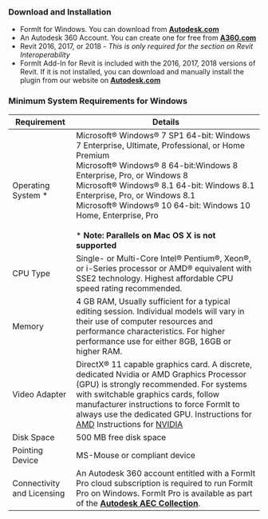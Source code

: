 ### Download and Installation
* FormIt for Windows. You can download from [**Autodesk.com**](http://formit360.autodesk.com/page/download)
* An Autodesk 360 Account. You can create one for free from [**A360.com**](https://a360.autodesk.com/)
* Revit 2016, 2017, or 2018  - _This is only required for the section on Revit Interoperability_
* FormIt Add-In for Revit is included with the 2016, 2017, 2018 versions of Revit. If it is not installed, you can download and manually install the plugin from our website on [**Autodesk.com**](http://formit360.autodesk.com/page/download)

### Minimum System Requirements for Windows

| Requirement | Details |
| --- | ---- |
| Operating System * | Microsoft&#xAE; Windows&#xAE; 7 SP1 64-bit: Windows 7 Enterprise, Ultimate, Professional, or Home Premium<br>Microsoft&#xAE; Windows&#xAE; 8 64-bit:Windows 8 Enterprise, Pro, or Windows 8 <br>Microsoft&#xAE; Windows&#xAE; 8.1 64-bit: Windows 8.1 Enterprise, Pro, or Windows 8.1 <br> Microsoft&#xAE; Windows&#xAE; 10 64-bit: Windows 10 Home, Enterprise, Pro <br><br>* **Note: Parallels on Mac OS X is not supported**|
|CPU Type |Single- or Multi-Core Intel&#xAE; Pentium&#xAE;, Xeon&#xAE;, or i-Series processor or AMD&#xAE; equivalent with SSE2 technology. Highest affordable CPU speed rating recommended. |
|Memory |4 GB RAM, Usually sufficient for a typical editing session. Individual models will vary in their use of computer resources and performance characteristics. For higher performance use for either 8GB, 16GB or higher RAM. |
|Video Adapter|DirectX&#xAE; 11 capable graphics card. A discrete, dedicated Nvidia or AMD Graphics Processor (GPU) is strongly recommended. For systems with switchable graphics cards, follow manufacturer instructions to force FormIt to always use the dedicated GPU. Instructions for [AMD](https://community.amd.com/docs/DOC-1581#jive_content_id_Assigning_Applications_to_GPUs) Instructions for [NVIDIA](http://nvidia.custhelp.com/app/answers/detail/a_id/2615/kw/manage%203d%20settings/related/1)|
|Disk Space |500 MB free disk space |
|Pointing Device |MS-Mouse or compliant device |
|Connectivity and Licensing |An Autodesk 360 account entitled with a FormIt Pro cloud subscription is required to run FormIt Pro on Windows. FormIt Pro is available as part of the [**Autodesk AEC Collection**](https://www.autodesk.com/collections/architecture-engineering-construction/overview). |
 





